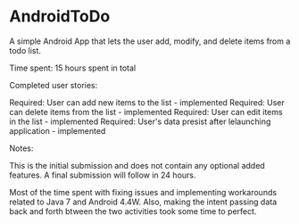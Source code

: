 AndroidToDo
===========

A simple Android App that lets the user add, modify, and delete items from a todo list.

Time spent: 15 hours spent in total

Completed user stories:

Required: User can add new items to the list - implemented
Required: User can delete items from the list - implemented
Required: User can edit items in the list - implemented
Required: User's data presist after lelaunching application - implemented

Notes:

This is the initial submission and does not contain any optional added features. A final submission will follow in 24 hours.

Most of the time spent with fixing issues and implementing workarounds related to Java 7 and Android 4.4W. Also, making the intent passing data back and forth btween the two activities took some time to perfect.

